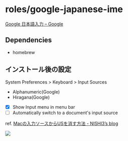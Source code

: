 # roles/google-japanese-ime
[Google 日本語入力 – Google](https://www.google.co.jp/ime/)



## Dependencies
- homebrew



## インストール後の設定
System Preferences > Keyboard > Input Sources

- Alphanumeric(Google)
- Hiragana(Google)
- [x] Show Input menu in menu bar
- [ ] Automatically switch to a document's input source

ref. [Macの入力ソースからUSを消す方法 - NISHI3’s blog](https://nishi3.hatenablog.com/entry/2018/01/18/161745)

![](https://raw.githubusercontent.com/onigomex/dotfiles/images/roles/google-japanese-ime/ScreenShot-01.png)

